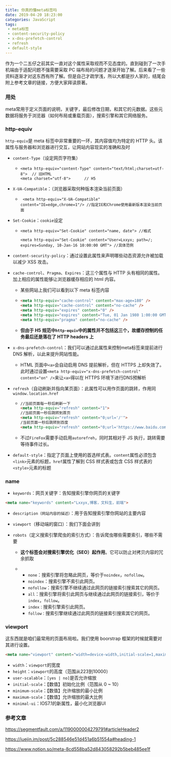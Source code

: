 ```yaml
---
title: 你真的懂meta标签吗
date: 2019-04-20 18:23:00
categories: JavaScript
tags: 
 - meta标签
 - content-security-policy
 - x-dns-prefetch-control
 - refresh
 - default-style
---
```


作为一个二五仔之前其实一直对这个属性采取视而不见态度的。直到碰到了一次手机端由于适配问题不强需要采取 PC 端布局的问题才逐渐开始了解。后来看了一些资料逐渐才对这东西有所了解。但是自己才疏学浅，所以大都是抄人家的，结尾会附上参考文章的链接，方便大家拜读原著。

<!--more-->

### 用处

meta常用于定义页面的说明，关键字，最后修改日期，和其它的元数据。这些元数据将服务于浏览器（如何布局或重载页面），搜索引擎和其它网络服务。

### http-equiv

`http-equiv`是 meta 标签中非常重要的一环，其内容值均为特定的 HTTP 头。该属性与服务器和浏览器进行交互，让网站内容现实的准确和及时

- `content-Type`（设定网页字符集）

  - ```
    <meta http-equiv="content-Type" content="text/html;charset=utf-8">	// 旧HTML
    <meta charset="utf-8">		// H5
    ```

- `X-UA-Compatible`：（浏览器采取何种版本渲染当前页面）

  - ```
     <meta http-equiv="X-UA-Compatible" content="IE=edge,chrome=1"/> //指定IE和Chrome使用最新版本渲染当前页面
    ```

- `Set-Cookie`：`cookie`设定

  - ```
    <meta http-equiv="Set-Cookie" content="name, date"> //格式
    
    <meta http-equiv="Set-Cookie" content="User=Lxxyx; path=/; expires=Sunday, 10-Jan-16 10:00:00 GMT"> //具体范例
    ```

- `content-security-policy`：通过设置此属性来声明哪些动态资源允许被加载以减少 XSS 攻击。

- `cache-control`、`Pragma`、`Expires`：这三个属性与 HTTP 头有相同的属性。加上相应的属性能够让浏览器缓存相应的 html 内容。

  - 某些网站上我们可以看到以下 meta 标签内容

  - ```html
    <meta http-equiv="cache-control" content="max-age=180" />
    <meta http-equiv="cache-control" content="no-cache" />
    <meta http-equiv="expires" content="0" />
    <meta http-equiv="expires" content="Tue, 01 Jan 1980 1:00:00 GMT" />
    <meta http-equiv="pragma" content="no-cache" />
    ```

  - **但由于 H5 规范中`http-equiv`中的属性并不包括这三个，故缓存控制的任务最后还是落在了 HTTP headers 上**

- `x-dns-prefetch-control`：我们可以通过此属性来控制meta标签来提前进行 DNS 解析，以此来提升网站性能。

  - HTML 页面中`<a>`会自动启用 DNS 提前解析，但在 HTTPS 上却失效了。此时通过设置`<meta http-equiv="x-dns-prefetch-control" content="on" />`来让`<a>`得以在 HTTPS 环境下进行DNS预解析

- `refresh`（自动刷新并指向某页面）：此属性可以用作页面的跳转，作用同`window.location.href`

  - ```html
    //当前页面每一秒后刷新一下
    <meta http-equiv="refresh" content="1">
    //当前页面一秒后跳转到首页
    <meta http-equiv="refresh" content="0;url='/'">
    /当前页面一秒后跳转到百度
    <meta http-equiv="refresh" content="0;url='https://www.baidu.com'">
    ```

  - 不过`FireFox`需要手动启用`autorefreh`，同时其相对于 JS 执行，跳转需要等待事件过长。

- `default-style`：指定了页面上使用的首选样式表。`content`属性必须包含`<link>`元素的标题，`href`属性了解到 CSS 样式表或包含 CSS 样式表的`<style>`元素的标题

### name

- `keywords`：网页关键字：告知搜索引擎你网页的关键字

```html
<meta name="keywords" content="Lxxyx,博客，文科生，前端">
```

- `description（网站内容的描述）`：用于告知搜索引擎你网站的主要内容

- `viewport`（移动端的窗口）：我们下面会讲到

- `robots`（定义搜索引擎爬虫的索引方式）：告诉爬虫哪些需要索引，哪些不需要

  - **这个标签会对搜索引擎优化（SEO）起作用**。它可以防止对拷贝内容的冗余抓取

  - <meta name="robots" content="none">

    - `none`：搜索引擎将忽略此网页，等价于`noindex`，`nofollow`。
    - `noindex`：搜索引擎不索引此网页。
    - `nofollow`：搜索引擎不继续通过此网页的链接索引搜索其它的网页。
    - `all`：搜索引擎将索引此网页与继续通过此网页的链接索引，等价于`index`，`follow`。
    - `index：`搜索引擎索引此网页。
    - `follow：`搜索引擎继续通过此网页的链接索引搜索其它的网页。

### viewport

这东西就是咱们最常用的页面布局啦。我们使用 boorstrap 框架的时候就需要对其进行设置。

```html
<meta name="viewport" content="width=device-width,initial-scale=1,maximum-scale=1,user-scalable=no,minimal-ui">
```

- `width`：`viewport`的宽度
- `height`：`viewport`的高度（范围从223到10000）
- `user-scalable`：`[yes | no]`是否允许缩放
- `initial-scale`：【数值】初始化比例（范围从 0 ~ 10）
- `minimum-scale`：【数值】允许缩放的最小比例
- `maximum-scale`：【数值】允许缩放的最大比例
- `minimal-ui`：IOS7.1的新属性，最小化浏览器UI

### 参考文章

<https://segmentfault.com/a/1190000004279791#articleHeader2>

<https://juejin.im/post/5c288546e51d451a6b51554a#heading-1>

<https://www.notion.so/meta-8cd558ba52d843058292b5beb485ee1f>